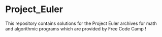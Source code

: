 # Project_Euler
This repository contains solutions for the Project Euler archives for math and algorithmic programs which are provided by Free Code Camp !
